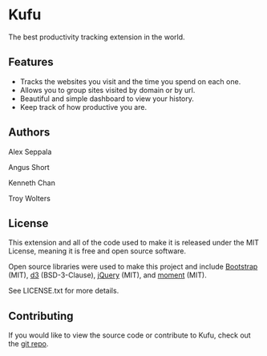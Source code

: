 # Kufu

The best productivity tracking extension in the world.

## Features

* Tracks the websites you visit and the time you spend on each one.
* Allows you to group sites visited by domain or by url.
* Beautiful and simple dashboard to view your history.
* Keep track of how productive you are.

## Authors

Alex Seppala

Angus Short

Kenneth Chan

Troy Wolters

## License

This extension and all of the code used to make it is released under the MIT License, meaning it is free and open source software.

Open source libraries were used to make this project and include [Bootstrap](http://getbootstrap.com/) (MIT), [d3](https://d3js.org/) (BSD-3-Clause), [jQuery](https://jquery.com) (MIT), and [moment](https://momentjs.com/) (MIT).

See LICENSE.txt for more details.

## Contributing

If you would like to view the source code or contribute to Kufu, check out the [git repo](https://gitlab.com/TW80000/kufu).